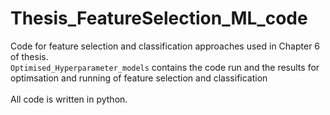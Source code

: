 # Thesis_FeatureSelection_ML_code

Code for feature selection and classification approaches used in Chapter 6 of thesis.  
`Optimised_Hyperparameter_models` contains the code run and the results for optimsation and running of feature selection and classification
<br/><br/>
All code is written in python.
